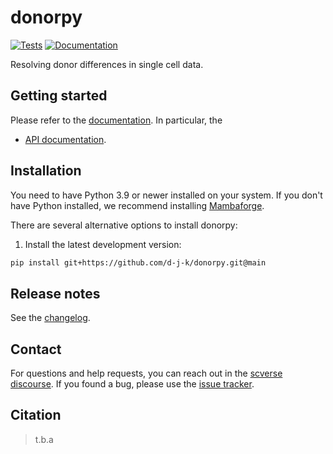 # donorpy

[![Tests][badge-tests]][link-tests]
[![Documentation][badge-docs]][link-docs]

[badge-tests]: https://img.shields.io/github/actions/workflow/status/d-j-k/donorpy/test.yaml?branch=main
[link-tests]: https://github.com/d-j-k/donorpy/actions/workflows/test.yml
[badge-docs]: https://img.shields.io/readthedocs/donorpy

Resolving donor differences in single cell data.

## Getting started

Please refer to the [documentation][link-docs]. In particular, the

-   [API documentation][link-api].

## Installation

You need to have Python 3.9 or newer installed on your system. If you don't have
Python installed, we recommend installing [Mambaforge](https://github.com/conda-forge/miniforge#mambaforge).

There are several alternative options to install donorpy:

<!--
1) Install the latest release of `donorpy` from `PyPI <https://pypi.org/project/donorpy/>`_:

```bash
pip install donorpy
```
-->

1. Install the latest development version:

```bash
pip install git+https://github.com/d-j-k/donorpy.git@main
```

## Release notes

See the [changelog][changelog].

## Contact

For questions and help requests, you can reach out in the [scverse discourse][scverse-discourse].
If you found a bug, please use the [issue tracker][issue-tracker].

## Citation

> t.b.a

[scverse-discourse]: https://discourse.scverse.org/
[issue-tracker]: https://github.com/d-j-k/donorpy/issues
[changelog]: https://donorpy.readthedocs.io/latest/changelog.html
[link-docs]: https://donorpy.readthedocs.io
[link-api]: https://donorpy.readthedocs.io/latest/api.html
